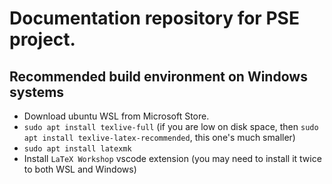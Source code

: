 # Documentation repository for PSE project.

## Recommended build environment on Windows systems

- Download ubuntu WSL from Microsoft Store.
- `sudo apt install texlive-full` (if you are low on disk space, then `sudo apt install texlive-latex-recommended`, this one's much smaller)
- `sudo apt install latexmk`
- Install `LaTeX Workshop` vscode extension (you may need to install it twice to both WSL and Windows)